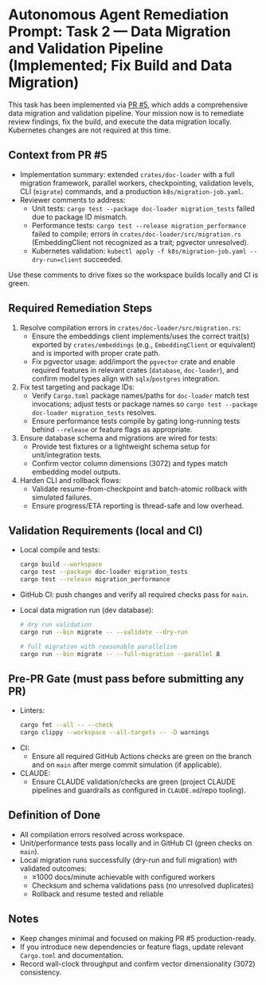 # Autonomous Agent Remediation Prompt: Task 2 — Data Migration and Validation Pipeline (Implemented; Fix Build and Data Migration)

This task has been implemented via [PR #5](https://github.com/5dlabs/agent-docs/pull/5), which adds a comprehensive data migration and validation pipeline. Your mission now is to remediate review findings, fix the build, and execute the data migration locally. Kubernetes changes are not required at this time.

## Context from PR #5

- Implementation summary: extended `crates/doc-loader` with a full migration framework, parallel workers, checkpointing, validation levels, CLI (`migrate`) commands, and a production `k8s/migration-job.yaml`.
- Reviewer comments to address:
  - Unit tests: `cargo test --package doc-loader migration_tests` failed due to package ID mismatch.
  - Performance tests: `cargo test --release migration_performance` failed to compile; errors in `crates/doc-loader/src/migration.rs` (EmbeddingClient not recognized as a trait; pgvector unresolved).
  - Kubernetes validation: `kubectl apply -f k8s/migration-job.yaml --dry-run=client` succeeded.

Use these comments to drive fixes so the workspace builds locally and CI is green.

## Required Remediation Steps

1. Resolve compilation errors in `crates/doc-loader/src/migration.rs`:
   - Ensure the embeddings client implements/uses the correct trait(s) exported by `crates/embeddings` (e.g., `EmbeddingClient` or equivalent) and is imported with proper crate path.
   - Fix pgvector usage: add/import the `pgvector` crate and enable required features in relevant crates (`database`, `doc-loader`), and confirm model types align with `sqlx`/`postgres` integration.
2. Fix test targeting and package IDs:
   - Verify `Cargo.toml` package names/paths for `doc-loader` match test invocations; adjust tests or package names so `cargo test --package doc-loader migration_tests` resolves.
   - Ensure performance tests compile by gating long-running tests behind `--release` or feature flags as appropriate.
3. Ensure database schema and migrations are wired for tests:
   - Provide test fixtures or a lightweight schema setup for unit/integration tests.
   - Confirm vector column dimensions (3072) and types match embedding model outputs.
4. Harden CLI and rollback flows:
   - Validate resume-from-checkpoint and batch-atomic rollback with simulated failures.
   - Ensure progress/ETA reporting is thread-safe and low overhead.

## Validation Requirements (local and CI)

- Local compile and tests:
  ```bash
  cargo build --workspace
  cargo test --package doc-loader migration_tests
  cargo test --release migration_performance
  ```

- GitHub CI: push changes and verify all required checks pass for `main`.

- Local data migration run (dev database):
  ```bash
  # dry run validation
  cargo run --bin migrate -- --validate --dry-run

  # full migration with reasonable parallelism
  cargo run --bin migrate -- --full-migration --parallel 8
  ```

## Pre-PR Gate (must pass before submitting any PR)

- Linters:
  ```bash
  cargo fmt --all -- --check
  cargo clippy --workspace --all-targets -- -D warnings
  ```
- CI:
  - Ensure all required GitHub Actions checks are green on the branch and on `main` after merge commit simulation (if applicable).
- CLAUDE:
  - Ensure CLAUDE validation/checks are green (project CLAUDE pipelines and guardrails as configured in `CLAUDE.md`/repo tooling).

## Definition of Done

- All compilation errors resolved across workspace.
- Unit/performance tests pass locally and in GitHub CI (green checks on `main`).
- Local migration runs successfully (dry-run and full migration) with validated outcomes:
  - ≥1000 docs/minute achievable with configured workers
  - Checksum and schema validations pass (no unresolved duplicates)
  - Rollback and resume tested and reliable

## Notes

- Keep changes minimal and focused on making PR #5 production-ready.
- If you introduce new dependencies or feature flags, update relevant `Cargo.toml` and documentation.
- Record wall-clock throughput and confirm vector dimensionality (3072) consistency.